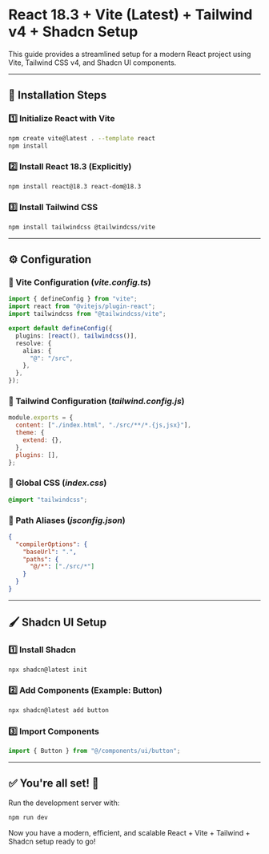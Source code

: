 # React 18.3 + Vite (Latest) + Tailwind v4 + Shadcn Setup

This guide provides a streamlined setup for a modern React project using Vite, Tailwind CSS v4, and Shadcn UI components.

---

## 🚀 Installation Steps

### 1️⃣ Initialize React with Vite
```sh
npm create vite@latest . --template react
npm install
```

### 2️⃣ Install React 18.3 (Explicitly)
```sh
npm install react@18.3 react-dom@18.3
```

### 3️⃣ Install Tailwind CSS
```sh
npm install tailwindcss @tailwindcss/vite
```

---

## ⚙️ Configuration

### 📌 Vite Configuration (*vite.config.ts*)
```ts
import { defineConfig } from "vite";
import react from "@vitejs/plugin-react";
import tailwindcss from "@tailwindcss/vite";

export default defineConfig({
  plugins: [react(), tailwindcss()],
  resolve: {
    alias: {
      "@": "/src",
    },
  },
});
```

### 📌 Tailwind Configuration (*tailwind.config.js*)
```js
module.exports = {
  content: ["./index.html", "./src/**/*.{js,jsx}"],
  theme: {
    extend: {},
  },
  plugins: [],
};
```

### 📌 Global CSS (*index.css*)
```css
@import "tailwindcss";
```

### 📌 Path Aliases (*jsconfig.json*)
```json
{
  "compilerOptions": {
    "baseUrl": ".",
    "paths": {
      "@/*": ["./src/*"]
    }
  }
}
```

---

## 🖌️ Shadcn UI Setup

### 1️⃣ Install Shadcn
```sh
npx shadcn@latest init
```

### 2️⃣ Add Components (Example: Button)
```sh
npx shadcn@latest add button
```

### 3️⃣ Import Components
```js
import { Button } from "@/components/ui/button";
```

---

## ✅ You're all set! 🚀
Run the development server with:
```sh
npm run dev
```

Now you have a modern, efficient, and scalable React + Vite + Tailwind + Shadcn setup ready to go!

